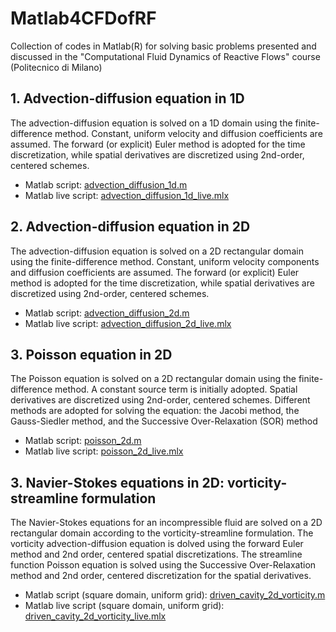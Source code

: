 # Matlab4CFDofRF
Collection of codes in Matlab(R) for solving basic problems presented and discussed in the "Computational Fluid Dynamics of Reactive Flows" course (Politecnico di Milano)

## 1. Advection-diffusion equation in 1D
The advection-diffusion equation is solved on a 1D domain using the finite-difference method. Constant, uniform velocity and diffusion coefficients are assumed. The forward (or explicit) Euler method is adopted for the time discretization, while spatial derivatives are discretized using 2nd-order, centered schemes.
* Matlab script: [advection_diffusion_1d.m](codes/advection_diffusion_1d.m)
* Matlab live script: [advection_diffusion_1d_live.mlx](codes/advection_diffusion_1d_live.mlx)

## 2. Advection-diffusion equation in 2D
The advection-diffusion equation is solved on a 2D rectangular domain using the finite-difference method. Constant, uniform velocity components and diffusion coefficients are assumed. The forward (or explicit) Euler method is adopted for the time discretization, while spatial derivatives are discretized using 2nd-order, centered schemes.
* Matlab script: [advection_diffusion_2d.m](codes/advection_diffusion_2d.m)
* Matlab live script: [advection_diffusion_2d_live.mlx](codes/advection_diffusion_2d_live.mlx)

## 3. Poisson equation in 2D
The Poisson equation is solved on a 2D rectangular domain using the finite-difference method. A constant source term is initially adopted. Spatial derivatives are discretized using 2nd-order, centered schemes. Different methods are adopted for solving the equation: the Jacobi method, the Gauss-Siedler method, and the Successive Over-Relaxation (SOR) method
* Matlab script: [poisson_2d.m](codes/poisson_2d.m)
* Matlab live script: [poisson_2d_live.mlx](codes/poisson_2d_live.mlx)

## 3. Navier-Stokes equations in 2D: vorticity-streamline formulation
The Navier-Stokes equations for an incompressible fluid are solved on a 2D rectangular domain according to the vorticity-streamline formulation. The vorticity advection-diffusion equation is dolved using the forward Euler method and 2nd order, centered spatial discretizations. The streamline function Poisson equation is solved using the Successive Over-Relaxation method and 2nd order, centered discretization for the spatial derivatives. 
* Matlab script (square domain, uniform grid): [driven_cavity_2d_vorticity.m](codes/driven_cavity/driven_cavity_2d_vorticity.m)
* Matlab live script (square domain, uniform grid): [driven_cavity_2d_vorticity_live.mlx](codes/driven_cavity/driven_cavity_2d_vorticity_live.mlx)
